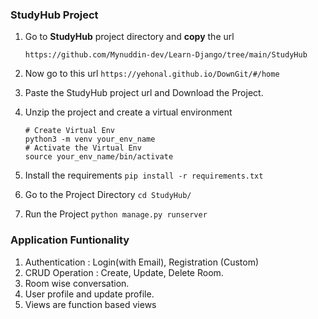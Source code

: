 ### StudyHub Project
1. Go to **StudyHub** project directory and **copy** the url 

    ```https://github.com/Mynuddin-dev/Learn-Django/tree/main/StudyHub ```

2. Now go to this url 
    ``` https://yehonal.github.io/DownGit/#/home ``` 

3. Paste the StudyHub project url and Download the Project.
4. Unzip the project and create a virtual environment 

    ``` 
    # Create Virtual Env
    python3 -m venv your_env_name
    # Activate the Virtual Env
    source your_env_name/bin/activate
    ```
5. Install the requirements
    ``` pip install -r requirements.txt  ```
6.  Go to the Project Directory
    ``` cd StudyHub/  ```
7. Run the Project
    ``` python manage.py runserver ```

### Application Funtionality
1. Authentication : Login(with Email), Registration (Custom)
2. CRUD Operation : Create, Update, Delete Room.
3. Room wise conversation.
4. User profile and update profile.
5. Views are function based views